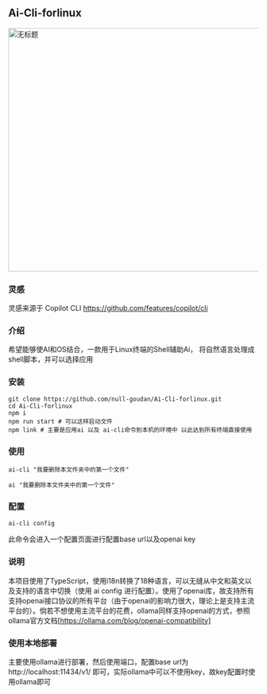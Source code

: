 ## Ai-Cli-forlinux
<img width="1716" height="490" alt="无标题" src="https://github.com/user-attachments/assets/cae51d7f-5ad2-4d43-b287-93caeb2f7daf" />

### 灵感
灵感来源于 Copilot CLI https://github.com/features/copilot/cli
### 介绍
希望能够使AI和OS结合，一款用于Linux终端的Shell辅助Ai， 将自然语言处理成shell脚本，并可以选择应用
### 安装
```shell
git clone https://github.com/null-goudan/Ai-Cli-forlinux.git
cd Ai-Cli-forlinux
npm i
npm run start # 可以这样启动文件
npm link # 主要是应用ai 以及 ai-cli命令到本机的环境中 以此达到所有终端直接使用
```
### 使用
```shell
ai-cli "我要删除本文件夹中的第一个文件"
```
```shell
ai "我要删除本文件夹中的第一个文件"
```
### 配置
```shell
ai-cli config
```
此命令会进入一个配置页面进行配置base url以及openai key
### 说明
本项目使用了TypeScript，使用i18n转换了18种语言，可以无缝从中文和英文以及支持的语言中切换（使用 ai config 进行配置）。使用了openai库，故支持所有支持openai接口协议的所有平台（由于openai的影响力很大，理论上是支持主流平台的）。倘若不想使用主流平台的花费，ollama同样支持openai的方式，参照ollama官方文档[https://ollama.com/blog/openai-compatibility]

### 使用本地部署
主要使用ollama进行部署，然后使用端口，配置base url为 http://localhost:11434/v1/ 即可，实际ollama中可以不使用key，故key配置时使用ollama即可

